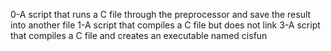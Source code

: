 0-A script that runs a C file through the preprocessor and save the result into another file
1-A script that compiles a C file but does not link
3-A script that compiles a C file and creates an executable named cisfun
